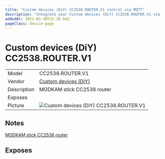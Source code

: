 ```yaml
---
title: "Custom devices (DiY) CC2538.ROUTER.V1 control via MQTT"
description: "Integrate your Custom devices (DiY) CC2538.ROUTER.V1 via Zigbee2MQTT with whatever smart home infrastructure you are using without the vendor's bridge or gateway."
addedAt: 2021-03-10T22:18:54Z
pageClass: device-page
---
```


<!-- !!!! -->
<!-- ATTENTION: This file is auto-generated through docgen! -->
<!-- You can only edit the "Notes"-Section between the two comment lines "Notes BEGIN" and "Notes END". -->
<!-- Do not use h1 or h2 heading within "## Notes"-Section. -->
<!-- !!!! -->

# Custom devices (DiY) CC2538.ROUTER.V1

|     |     |
|-----|-----|
| Model | CC2538.ROUTER.V1  |
| Vendor  | [Custom devices (DiY)](/supported-devices/#v=Custom%20devices%20(DiY))  |
| Description | MODKAM stick СС2538 router |
| Exposes |  |
| Picture | ![Custom devices (DiY) CC2538.ROUTER.V1](https://www.zigbee2mqtt.io/images/devices/CC2538.ROUTER.V1.png) |


<!-- Notes BEGIN: You can edit here. Add "## Notes" headline if not already present. -->
## Notes
[MODKAM stick СС2538 router](https://github.com/jethome-ru/zigbee-firmware/tree/master/ti/router/cc2538_cc2592)
<!-- Notes END: Do not edit below this line -->




## Exposes



